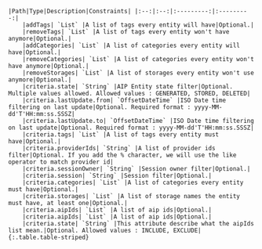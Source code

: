     |Path|Type|Description|Constraints| |:--:|:--:|:---------:|:---------:|
        |addTags| `List` |A list of tags every entity will have|Optional.|
        |removeTags| `List` |A list of tags every entity won't have anymore|Optional.|
        |addCategories| `List` |A list of categories every entity will have|Optional.|
        |removeCategories| `List` |A list of categories every entity won't have anymore|Optional.|
        |removeStorages| `List` |A list of storages every entity won't use anymore|Optional.|
        |criteria.state| `String` |AIP Entity state filter|Optional. Multiple values allowed. Allowed values : GENERATED, STORED, DELETED|
        |criteria.lastUpdate.from| `OffsetDateTime` |ISO Date time filtering on last update|Optional. Required format : yyyy-MM-dd'T'HH:mm:ss.SSSZ|
        |criteria.lastUpdate.to| `OffsetDateTime` |ISO Date time filtering on last update|Optional. Required format : yyyy-MM-dd'T'HH:mm:ss.SSSZ|
        |criteria.tags| `List` |A list of tags every entity must have|Optional.|
        |criteria.providerIds| `String` |A list of provider ids filter|Optional. If you add the % character, we will use the like operator to match provider id|
        |criteria.sessionOwner| `String` |Session owner filter|Optional.|
        |criteria.session| `String` |Session filter|Optional.|
        |criteria.categories| `List` |A list of categories every entity must have|Optional.|
        |criteria.storages| `List` |A list of storage names the entity must have, at least one|Optional.|
        |criteria.aipIds| `List` |A list of aip ids|Optional.|
        |criteria.aipIds| `List` |A list of aip ids|Optional.|
        |criteria.state| `String` |This attribute describe what the aipIds list mean.|Optional. Allowed values : INCLUDE, EXCLUDE|
    {:.table.table-striped}
